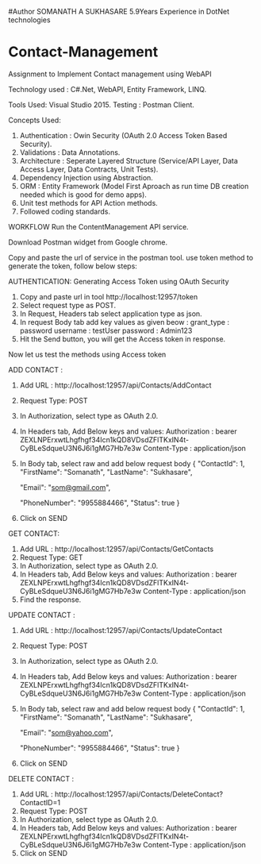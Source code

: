 #Author
SOMANATH A SUKHASARE
5.9Years Experience in DotNet technologies

# Contact-Management
Assignment to Implement Contact management using WebAPI

Technology used : C#.Net, WebAPI, Entity Framework, LINQ.

Tools Used: Visual Studio 2015. Testing : Postman Client.

Concepts Used:
1. Authentication : Owin Security (OAuth 2.0 Access Token Based Security).
2. Validations : Data Annotations.
3. Architecture : Seperate Layered Structure (Service/API Layer, Data Access Layer, Data Contracts, Unit Tests).
4. Dependency Injection using Abstraction.
5. ORM : Entity Framework (Model First Aproach as run time DB creation needed which is good for demo apps).
6. Unit test methods for API Action methods.
7. Followed coding standards.

WORKFLOW
Run the ContentManagement API service.

Download Postman widget from Google chrome.

Copy and paste the url of service in the postman tool.
use token method to generate the token, follow below steps:

AUTHENTICATION: Generating Access Token using OAuth Security
1. Copy and paste url in tool http://localhost:12957/token
2. Select request type as POST.
3. In Request, Headers tab select application type as json.
4. In request Body tab add key values as given beow :
	grant_type : password
	username   : testUser
	password   : Admin123
5. Hit the Send button, you will get the Access token in response.

Now let us test the methods using Access token

ADD CONTACT : 
1. Add URL : http://localhost:12957/api/Contacts/AddContact
2. Request Type: POST
3. In Authorization, select type as OAuth 2.0.
4. In Headers tab, Add Below keys and values:
	Authorization  :  bearer ZEXLNPErxwtLhgfhgf34Icn1kQD8VDsdZFlTKxIN4t-CyBLeSdqueU3N6J6i1gMG7Hb7e3w
	Content-Type   :  application/json
5. In Body tab, select raw and add below request body
	{
"ContactId": 1,
	 "FirstName": "Somanath",
	 "LastName": "Sukhasare",
 
 	"Email": "som@gmail.com",

 	"PhoneNumber": "9955884466",
 	"Status": true
 }
6. Click on SEND

GET CONTACT:
1. Add URL : http://localhost:12957/api/Contacts/GetContacts
2. Request Type: GET
3. In Authorization, select type as OAuth 2.0.
4. In Headers tab, Add Below keys and values:
	Authorization  :  bearer ZEXLNPErxwtLhgfhgf34Icn1kQD8VDsdZFlTKxIN4t-CyBLeSdqueU3N6J6i1gMG7Hb7e3w
	Content-Type   :  application/json
5. Find the response.

UPDATE CONTACT : 
1. Add URL : http://localhost:12957/api/Contacts/UpdateContact
2. Request Type: POST
3. In Authorization, select type as OAuth 2.0.
4. In Headers tab, Add Below keys and values:
	Authorization  :  bearer ZEXLNPErxwtLhgfhgf34Icn1kQD8VDsdZFlTKxIN4t-CyBLeSdqueU3N6J6i1gMG7Hb7e3w
	Content-Type   :  application/json
5. In Body tab, select raw and add below request body
	{
"ContactId": 1,
	 "FirstName": "Somanath",
	 "LastName": "Sukhasare",
 
 	"Email": "som@yahoo.com",

 	"PhoneNumber": "9955884466",
 	"Status": true
 }
6. Click on SEND


DELETE CONTACT : 
1. Add URL : http://localhost:12957/api/Contacts/DeleteContact?ContactID=1
2. Request Type: POST
3. In Authorization, select type as OAuth 2.0.
4. In Headers tab, Add Below keys and values:
	Authorization  :  bearer ZEXLNPErxwtLhgfhgf34Icn1kQD8VDsdZFlTKxIN4t-CyBLeSdqueU3N6J6i1gMG7Hb7e3w
	Content-Type   :  application/json
5. Click on SEND

